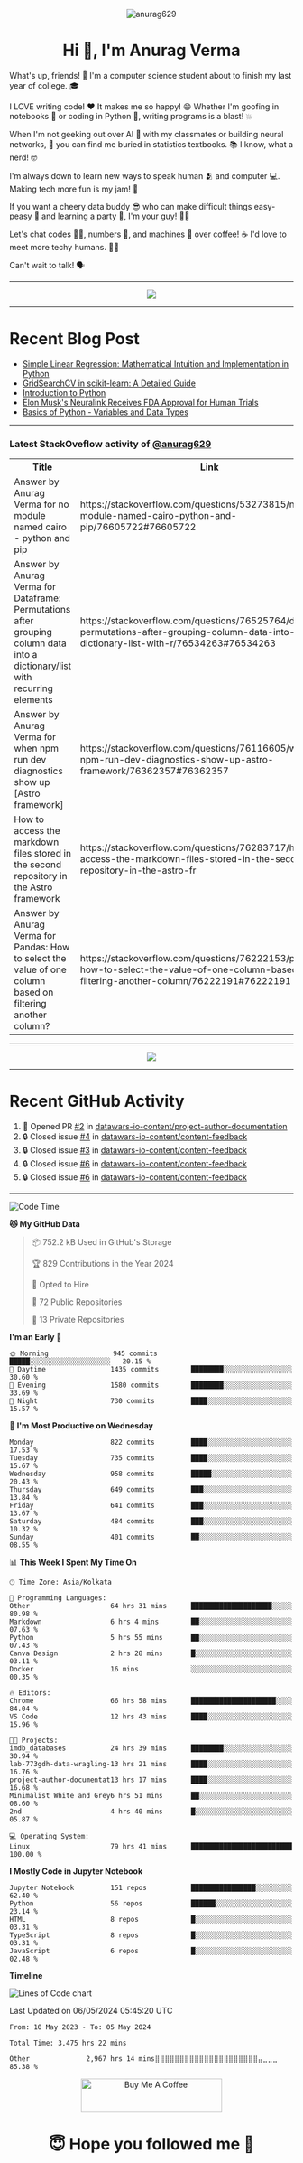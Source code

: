 

<p align="center"> <img src="https://komarev.com/ghpvc/?username=anurag629&label=Profile%20views&color=0e75b6&style=flat" alt="anurag629" /> </p>

<h1 align="center">Hi 👋, I'm Anurag Verma</h1>

What's up, friends! 👋 I'm a computer science student about to finish my last year of college. 🎓

I LOVE writing code! ❤️ It makes me so happy! 😄 Whether I'm goofing in notebooks 📓 or coding in Python 🐍, writing programs is a blast! 💥

When I'm not geeking out over AI 🤖 with my classmates or building neural networks, 🧠 you can find me buried in statistics textbooks. 📚 I know, what a nerd! 🤓

I'm always down to learn new ways to speak human 🫂 and computer 💻. Making tech more fun is my jam! 🍇

If you want a cheery data buddy 😎 who can make difficult things easy-peasy 🥝 and learning a party 🎉, I'm your guy! 🙋‍♂️

Let's chat codes 👨‍💻, numbers 🧮, and machines 🤖 over coffee! ☕ I'd love to meet more techy humans. 💁‍♂️

Can't wait to talk! 🗣️

---

<p align="center">
  <img src="https://spotify-github-profile.vercel.app/api/view.svg?uid=mwvywke3fo2gajpenodnmobfh&cover_image=true&theme=default&show_offline=false&background_color=121212&interchange=false&bar_color=53b14f&bar_color_cover=true">
</p>

---

# Recent Blog Post

<!-- BLOG-POST-LIST:START -->
- [Simple Linear Regression: Mathematical Intuition and Implementation in Python](https://codercops.tech/blog/machine-learning-algorithms/simple-linear-regression-mathematical-intuation)
- [GridSearchCV in scikit-learn: A Detailed Guide](https://codercops.tech/blog/gridsearchcv-in-scikit-learn-a-detailed-guide)
- [Introduction to Python](https://codercops.tech/blog/python-tutorial/introduction-to-python)
- [Elon Musk&#39;s Neuralink Receives FDA Approval for Human Trials](https://codercops.tech/blog/elon-musks-neuralink-receives-fda-approval-for-human-trials)
- [Basics of Python - Variables and Data Types](https://codercops.tech/blog/python-basics-of-python-variables-and-data-types)
<!-- BLOG-POST-LIST:END -->

---

### Latest StackOveflow activity of [@anurag629](https://github.com/anurag629)
<table>
  <tr><th>Title</th><th>Link</th></tr>
  <!-- STACKOVERFLOW:START --><tr><td>Answer by Anurag Verma for no module named cairo - python and pip</td><td>https://stackoverflow.com/questions/53273815/no-module-named-cairo-python-and-pip/76605722#76605722</td></tr><tr><td>Answer by Anurag Verma for Dataframe: Permutations after grouping column data into a dictionary/list with recurring elements</td><td>https://stackoverflow.com/questions/76525764/dataframe-permutations-after-grouping-column-data-into-a-dictionary-list-with-r/76534263#76534263</td></tr><tr><td>Answer by Anurag Verma for when npm run dev diagnostics show up [Astro framework]</td><td>https://stackoverflow.com/questions/76116605/when-npm-run-dev-diagnostics-show-up-astro-framework/76362357#76362357</td></tr><tr><td>How to access the markdown files stored in the second repository in the Astro framework</td><td>https://stackoverflow.com/questions/76283717/how-to-access-the-markdown-files-stored-in-the-second-repository-in-the-astro-fr</td></tr><tr><td>Answer by Anurag Verma for Pandas: How to select the value of one column based on filtering another column?</td><td>https://stackoverflow.com/questions/76222153/pandas-how-to-select-the-value-of-one-column-based-on-filtering-another-column/76222191#76222191</td></tr><!-- STACKOVERFLOW:END -->
</table>

---

<p align="center">
  <img alig src="https://github-profile-trophy.vercel.app/?username=anurag629&theme=onedark&column=-1" />
</p>

---

# Recent GitHub Activity
<!--START_SECTION:activity-->
1. 💪 Opened PR [#2](https://github.com/datawars-io-content/project-author-documentation/pull/2) in [datawars-io-content/project-author-documentation](https://github.com/datawars-io-content/project-author-documentation)
2. 🔒 Closed issue [#4](https://github.com/datawars-io-content/content-feedback/issues/4) in [datawars-io-content/content-feedback](https://github.com/datawars-io-content/content-feedback)
3. 🔒 Closed issue [#3](https://github.com/datawars-io-content/content-feedback/issues/3) in [datawars-io-content/content-feedback](https://github.com/datawars-io-content/content-feedback)
4. 🔒 Closed issue [#6](https://github.com/datawars-io-content/content-feedback/issues/6) in [datawars-io-content/content-feedback](https://github.com/datawars-io-content/content-feedback)
5. 🔒 Closed issue [#6](https://github.com/datawars-io-content/content-feedback/issues/6) in [datawars-io-content/content-feedback](https://github.com/datawars-io-content/content-feedback)
<!--END_SECTION:activity-->

---

<!--START_SECTION:waka-->
![Code Time](http://img.shields.io/badge/Code%20Time-3%2C479%20hrs%2034%20mins-blue)

**🐱 My GitHub Data** 

> 📦 752.2 kB Used in GitHub's Storage 
 > 
> 🏆 829 Contributions in the Year 2024
 > 
> 💼 Opted to Hire
 > 
> 📜 72 Public Repositories 
 > 
> 🔑 13 Private Repositories 
 > 
**I'm an Early 🐤** 

```text
🌞 Morning                945 commits         █████░░░░░░░░░░░░░░░░░░░░   20.15 % 
🌆 Daytime                1435 commits        ████████░░░░░░░░░░░░░░░░░   30.60 % 
🌃 Evening                1580 commits        ████████░░░░░░░░░░░░░░░░░   33.69 % 
🌙 Night                  730 commits         ████░░░░░░░░░░░░░░░░░░░░░   15.57 % 
```
📅 **I'm Most Productive on Wednesday** 

```text
Monday                   822 commits         ████░░░░░░░░░░░░░░░░░░░░░   17.53 % 
Tuesday                  735 commits         ████░░░░░░░░░░░░░░░░░░░░░   15.67 % 
Wednesday                958 commits         █████░░░░░░░░░░░░░░░░░░░░   20.43 % 
Thursday                 649 commits         ███░░░░░░░░░░░░░░░░░░░░░░   13.84 % 
Friday                   641 commits         ███░░░░░░░░░░░░░░░░░░░░░░   13.67 % 
Saturday                 484 commits         ███░░░░░░░░░░░░░░░░░░░░░░   10.32 % 
Sunday                   401 commits         ██░░░░░░░░░░░░░░░░░░░░░░░   08.55 % 
```


📊 **This Week I Spent My Time On** 

```text
🕑︎ Time Zone: Asia/Kolkata

💬 Programming Languages: 
Other                    64 hrs 31 mins      ████████████████████░░░░░   80.98 % 
Markdown                 6 hrs 4 mins        ██░░░░░░░░░░░░░░░░░░░░░░░   07.63 % 
Python                   5 hrs 55 mins       ██░░░░░░░░░░░░░░░░░░░░░░░   07.43 % 
Canva Design             2 hrs 28 mins       █░░░░░░░░░░░░░░░░░░░░░░░░   03.11 % 
Docker                   16 mins             ░░░░░░░░░░░░░░░░░░░░░░░░░   00.35 % 

🔥 Editors: 
Chrome                   66 hrs 58 mins      █████████████████████░░░░   84.04 % 
VS Code                  12 hrs 43 mins      ████░░░░░░░░░░░░░░░░░░░░░   15.96 % 

🐱‍💻 Projects: 
imdb_databases           24 hrs 39 mins      ████████░░░░░░░░░░░░░░░░░   30.94 % 
lab-773gdh-data-wragling-13 hrs 21 mins      ████░░░░░░░░░░░░░░░░░░░░░   16.76 % 
project-author-documentat13 hrs 17 mins      ████░░░░░░░░░░░░░░░░░░░░░   16.68 % 
Minimalist White and Grey6 hrs 51 mins       ██░░░░░░░░░░░░░░░░░░░░░░░   08.60 % 
2nd                      4 hrs 40 mins       █░░░░░░░░░░░░░░░░░░░░░░░░   05.87 % 

💻 Operating System: 
Linux                    79 hrs 41 mins      █████████████████████████   100.00 % 
```

**I Mostly Code in Jupyter Notebook** 

```text
Jupyter Notebook         151 repos           ████████████████░░░░░░░░░   62.40 % 
Python                   56 repos            ██████░░░░░░░░░░░░░░░░░░░   23.14 % 
HTML                     8 repos             █░░░░░░░░░░░░░░░░░░░░░░░░   03.31 % 
TypeScript               8 repos             █░░░░░░░░░░░░░░░░░░░░░░░░   03.31 % 
JavaScript               6 repos             █░░░░░░░░░░░░░░░░░░░░░░░░   02.48 % 
```



**Timeline**

![Lines of Code chart](https://raw.githubusercontent.com/anurag629/anurag629/main/assets/bar_graph.png)


 Last Updated on 06/05/2024 05:45:20 UTC
<!--END_SECTION:waka-->

<!--START_SECTION:waka-simple-->

```text
From: 10 May 2023 - To: 05 May 2024

Total Time: 3,475 hrs 22 mins

Other              2,967 hrs 14 mins⣿⣿⣿⣿⣿⣿⣿⣿⣿⣿⣿⣿⣿⣿⣿⣿⣿⣿⣿⣿⣿⣤⣀⣀⣀   85.38 %
```

<!--END_SECTION:waka-simple-->

<p align="center"> 
<a href="https://www.buymeacoffee.com/anurag629" target="_blank"><img src="https://cdn.buymeacoffee.com/buttons/default-orange.png" alt="Buy Me A Coffee" height="60" width="250"></a>
</p>


<h1 align="center"> 😇 Hope you followed me 🥰  </h1>
